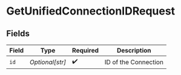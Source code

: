 # GetUnifiedConnectionIDRequest


## Fields

| Field                | Type                 | Required             | Description          |
| -------------------- | -------------------- | -------------------- | -------------------- |
| `id`                 | *Optional[str]*      | :heavy_check_mark:   | ID of the Connection |